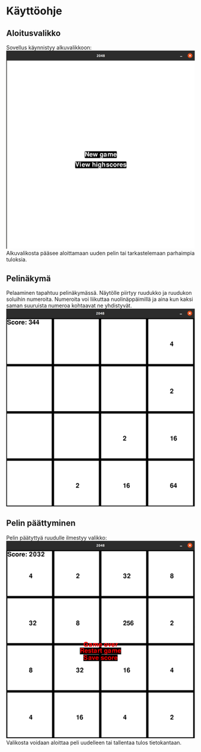 # Käyttöohje
## Aloitusvalikko
Sovellus käynnistyy alkuvalikkoon:\
![](./kuvat/alkuvalikko.png)\
Alkuvalikosta pääsee aloittamaan uuden pelin tai tarkastelemaan parhaimpia tuloksia.
## Pelinäkymä
Pelaaminen tapahtuu pelinäkymässä. Näytölle piirtyy ruudukko ja ruudukon soluihin numeroita. Numeroita voi liikuttaa nuolinäppäimillä ja aina kun kaksi saman suuruista numeroa kohtaavat ne yhdistyvät.\
![](./kuvat/pelin%C3%A4kym%C3%A4.png)
## Pelin päättyminen
Pelin päätyttyä ruudulle ilmestyy valikko:\
![](./kuvat/peliohi.png)\
Valikosta voidaan aloittaa peli uudelleen tai tallentaa tulos tietokantaan.